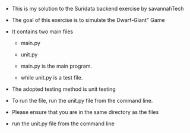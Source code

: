 - This is my solution to the Suridata backend exercise by savannahTech
- The goal of this exercise is to simulate the Dwarf-Giant" Game
- It contains two main files
    - main.py
    - unit.py

    - main.py is the main program.
    -  while unit.py is a test file. 
    
- The adopted testing method is unit testing

- To run the file, run the unit.py file from the command line. 
- Please ensure that you are in the same directory as the files
- run the unit.py file from the command line
